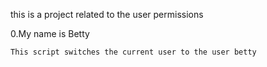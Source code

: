 this is a project related to the user permissions

0.My name is Betty

	This script switches the current user to the user betty
